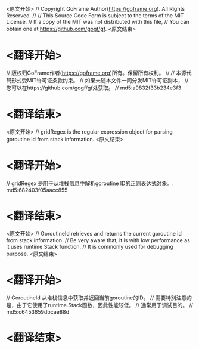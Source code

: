 
<原文开始>
// Copyright GoFrame Author(https://goframe.org). All Rights Reserved.
//
// This Source Code Form is subject to the terms of the MIT License.
// If a copy of the MIT was not distributed with this file,
// You can obtain one at https://github.com/gogf/gf.
<原文结束>

# <翻译开始>
// 版权归GoFrame作者(https://goframe.org)所有。保留所有权利。
//
// 本源代码形式受MIT许可证条款约束。
// 如果未随本文件一同分发MIT许可证副本，
// 您可以在https://github.com/gogf/gf处获取。
// md5:a9832f33b234e3f3
# <翻译结束>


<原文开始>
// gridRegex is the regular expression object for parsing goroutine id from stack information.
<原文结束>

# <翻译开始>
// gridRegex 是用于从堆栈信息中解析goroutine ID的正则表达式对象。. md5:682403f05aacc855
# <翻译结束>


<原文开始>
// GoroutineId retrieves and returns the current goroutine id from stack information.
// Be very aware that, it is with low performance as it uses runtime.Stack function.
// It is commonly used for debugging purpose.
<原文结束>

# <翻译开始>
// GoroutineId 从堆栈信息中获取并返回当前goroutine的ID。
// 需要特别注意的是，由于它使用了runtime.Stack函数，因此性能较低。
// 通常用于调试目的。
// md5:c6453659dbcae88d
# <翻译结束>

